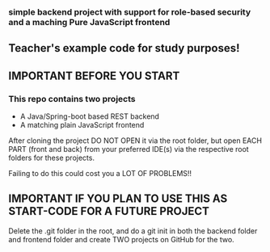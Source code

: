 ### simple backend project with support for role-based security and a maching Pure JavaScript frontend

## Teacher's example code for study purposes!

## IMPORTANT BEFORE YOU START

### This repo contains two projects
- A Java/Spring-boot based REST backend
- A matching plain JavaScript frontend

After cloning the project DO NOT OPEN it via the root folder, but open EACH PART (front and back) from your preferred IDE(s) via the respective root folders for these projects.

Failing to do this could cost you a LOT OF PROBLEMS!!


## IMPORTANT IF YOU PLAN TO USE THIS AS START-CODE FOR A FUTURE PROJECT

Delete the .git folder in the root, and do a git init in both the backend folder and frontend folder and create TWO projects on GitHub for the two.
